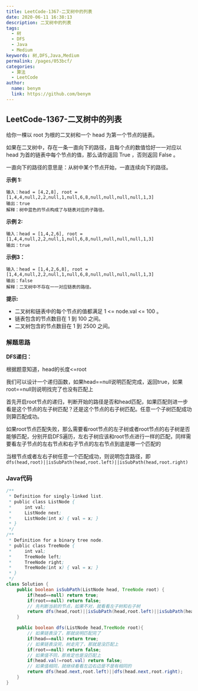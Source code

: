 ```yaml
---
title: LeetCode-1367-二叉树中的列表
date: 2020-06-11 16:38:13
description: 二叉树中的列表
tags: 
  - 树
  - DFS
  - Java
  - Medium
keywords: 树,DFS,Java,Medium
permalink: /pages/053bcf/
categories: 
  - 算法
  - LeetCode
author: 
  name: benym
  link: https://github.com/benym
---
```


## LeetCode-1367-二叉树中的列表

给你一棵以 root 为根的二叉树和一个 head 为第一个节点的链表。

如果在二叉树中，存在一条一直向下的路径，且每个点的数值恰好一一对应以 head 为首的链表中每个节点的值，那么请你返回 True ，否则返回 False 。

一直向下的路径的意思是：从树中某个节点开始，一直连续向下的路径。

<!--more-->

**示例 1:**

```
输入：head = [4,2,8], root = [1,4,4,null,2,2,null,1,null,6,8,null,null,null,null,1,3]
输出：true
解释：树中蓝色的节点构成了与链表对应的子路径。
```

**示例 2:**

```
输入：head = [1,4,2,6], root = [1,4,4,null,2,2,null,1,null,6,8,null,null,null,null,1,3]
输出：true
```

 **示例3：**

```
输入：head = [1,4,2,6,8], root = [1,4,4,null,2,2,null,1,null,6,8,null,null,null,null,1,3]
输出：false
解释：二叉树中不存在一一对应链表的路径。
```

**提示:**

- 二叉树和链表中的每个节点的值都满足 1 <= node.val <= 100 。
- 链表包含的节点数目在 1 到 100 之间。
- 二叉树包含的节点数目在 1 到 2500 之间。

### 解题思路

**DFS递归：**

根据题意知道，head的长度<=root

我们可以设计一个递归函数，如果head==null说明匹配完成，返回true，如果root==null则说明找完了也没有匹配上

首先开启root节点的递归，判断开始的路径是否和head匹配，如果匹配则进一步看是这个节点的左子树匹配？还是这个节点的右子树匹配。任意一个子树匹配成功则算匹配成功。

如果root节点匹配失败，那么需要看root节点的左子树或者root节点的右子树是否能够匹配，分别开启DFS遍历，左右子树应该和root节点进行一样的匹配，同样需要看左子节点的左右节点和右子节点的左右节点到底是哪一个匹配的

当根节点或者左右子树任意一个匹配成功，则说明包含路径，即`dfs(head,root)||isSubPath(head,root.left)||isSubPath(head,root.right)`

### Java代码

```java
/**
 * Definition for singly-linked list.
 * public class ListNode {
 *     int val;
 *     ListNode next;
 *     ListNode(int x) { val = x; }
 * }
 */
/**
 * Definition for a binary tree node.
 * public class TreeNode {
 *     int val;
 *     TreeNode left;
 *     TreeNode right;
 *     TreeNode(int x) { val = x; }
 * }
 */
class Solution {
    public boolean isSubPath(ListNode head, TreeNode root) {
        if(head==null) return true;
        if(root==null) return false;
        // 先判断当前的节点，如果不对，就看看左子树和右子树
        return dfs(head,root)||isSubPath(head,root.left)||isSubPath(head,root.right);
    }

    public boolean dfs(ListNode head,TreeNode root){
        // 如果链表没了，那就说明匹配完了
        if(head==null) return true;
        // 如果链表没完，树走完了，那就是没匹配上
        if(root==null) return false;
        // 如果值不同，那肯定也是没匹配上
        if(head.val!=root.val) return false;
        // 如果值相同，就继续看看左边右边是不是有相同的
        return dfs(head.next,root.left)||dfs(head.next,root.right);
    }
}
```
